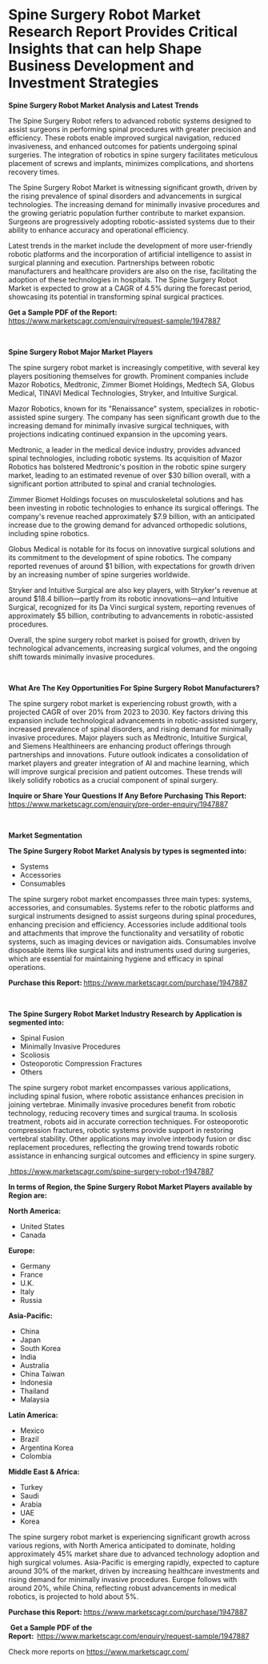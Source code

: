 <p><h1>Spine Surgery Robot Market Research Report Provides Critical Insights that can help Shape Business Development and Investment Strategies</h1></p><p><strong>Spine Surgery Robot Market Analysis and Latest Trends</strong></p>
<p><p>The Spine Surgery Robot refers to advanced robotic systems designed to assist surgeons in performing spinal procedures with greater precision and efficiency. These robots enable improved surgical navigation, reduced invasiveness, and enhanced outcomes for patients undergoing spinal surgeries. The integration of robotics in spine surgery facilitates meticulous placement of screws and implants, minimizes complications, and shortens recovery times.</p><p>The Spine Surgery Robot Market is witnessing significant growth, driven by the rising prevalence of spinal disorders and advancements in surgical technologies. The increasing demand for minimally invasive procedures and the growing geriatric population further contribute to market expansion. Surgeons are progressively adopting robotic-assisted systems due to their ability to enhance accuracy and operational efficiency.</p><p>Latest trends in the market include the development of more user-friendly robotic platforms and the incorporation of artificial intelligence to assist in surgical planning and execution. Partnerships between robotic manufacturers and healthcare providers are also on the rise, facilitating the adoption of these technologies in hospitals. The Spine Surgery Robot Market is expected to grow at a CAGR of 4.5% during the forecast period, showcasing its potential in transforming spinal surgical practices.</p></p>
<p><strong>Get a Sample PDF of the Report:&nbsp;</strong> <a href="https://www.marketscagr.com/enquiry/request-sample/1947887?utm_campaign=2471&utm_medium=2&utm_source=Github&utm_content=ia&utm_term=03032025&utm_id=spine-surgery-robot">https://www.marketscagr.com/enquiry/request-sample/1947887</a></p>
<p>&nbsp;</p>
<p><strong>Spine Surgery Robot Major Market Players</strong></p>
<p><p>The spine surgery robot market is increasingly competitive, with several key players positioning themselves for growth. Prominent companies include Mazor Robotics, Medtronic, Zimmer Biomet Holdings, Medtech SA, Globus Medical, TINAVI Medical Technologies, Stryker, and Intuitive Surgical.</p><p>Mazor Robotics, known for its "Renaissance" system, specializes in robotic-assisted spine surgery. The company has seen significant growth due to the increasing demand for minimally invasive surgical techniques, with projections indicating continued expansion in the upcoming years.</p><p>Medtronic, a leader in the medical device industry, provides advanced spinal technologies, including robotic systems. Its acquisition of Mazor Robotics has bolstered Medtronic's position in the robotic spine surgery market, leading to an estimated revenue of over $30 billion overall, with a significant portion attributed to spinal and cranial technologies.</p><p>Zimmer Biomet Holdings focuses on musculoskeletal solutions and has been investing in robotic technologies to enhance its surgical offerings. The company's revenue reached approximately $7.9 billion, with an anticipated increase due to the growing demand for advanced orthopedic solutions, including spine robotics.</p><p>Globus Medical is notable for its focus on innovative surgical solutions and its commitment to the development of spine robotics. The company reported revenues of around $1 billion, with expectations for growth driven by an increasing number of spine surgeries worldwide.</p><p>Stryker and Intuitive Surgical are also key players, with Stryker's revenue at around $18.4 billion—partly from its robotic innovations—and Intuitive Surgical, recognized for its Da Vinci surgical system, reporting revenues of approximately $5 billion, contributing to advancements in robotic-assisted procedures.</p><p>Overall, the spine surgery robot market is poised for growth, driven by technological advancements, increasing surgical volumes, and the ongoing shift towards minimally invasive procedures.</p></p>
<p>&nbsp;</p>
<p><strong>What Are The Key Opportunities For Spine Surgery Robot Manufacturers?</strong></p>
<p><p>The spine surgery robot market is experiencing robust growth, with a projected CAGR of over 20% from 2023 to 2030. Key factors driving this expansion include technological advancements in robotic-assisted surgery, increased prevalence of spinal disorders, and rising demand for minimally invasive procedures. Major players such as Medtronic, Intuitive Surgical, and Siemens Healthineers are enhancing product offerings through partnerships and innovations. Future outlook indicates a consolidation of market players and greater integration of AI and machine learning, which will improve surgical precision and patient outcomes. These trends will likely solidify robotics as a crucial component of spinal surgery.</p></p>
<p><strong>Inquire or Share Your Questions If Any Before Purchasing This Report:</strong> <a href="https://www.marketscagr.com/enquiry/pre-order-enquiry/1947887?utm_campaign=2471&utm_medium=2&utm_source=Github&utm_content=ia&utm_term=03032025&utm_id=spine-surgery-robot">https://www.marketscagr.com/enquiry/pre-order-enquiry/1947887</a></p>
<p>&nbsp;</p>
<p><strong>Market Segmentation</strong></p>
<p><strong>The Spine Surgery Robot Market Analysis by types is segmented into:</strong></p>
<p><ul><li>Systems</li><li>Accessories</li><li>Consumables</li></ul></p>
<p><p>The spine surgery robot market encompasses three main types: systems, accessories, and consumables. Systems refer to the robotic platforms and surgical instruments designed to assist surgeons during spinal procedures, enhancing precision and efficiency. Accessories include additional tools and attachments that improve the functionality and versatility of robotic systems, such as imaging devices or navigation aids. Consumables involve disposable items like surgical kits and instruments used during surgeries, which are essential for maintaining hygiene and efficacy in spinal operations.</p></p>
<p><strong>Purchase this Report:&nbsp;</strong><a href="https://www.marketscagr.com/purchase/1947887?utm_campaign=2471&utm_medium=2&utm_source=Github&utm_content=ia&utm_term=03032025&utm_id=spine-surgery-robot">https://www.marketscagr.com/purchase/1947887</a></p>
<p>&nbsp;</p>
<p><strong>The Spine Surgery Robot Market Industry Research by Application is segmented into:</strong></p>
<p><ul><li>Spinal Fusion</li><li>Minimally Invasive Procedures</li><li>Scoliosis</li><li>Osteoporotic Compression Fractures</li><li>Others</li></ul></p>
<p><p>The spine surgery robot market encompasses various applications, including spinal fusion, where robotic assistance enhances precision in joining vertebrae. Minimally invasive procedures benefit from robotic technology, reducing recovery times and surgical trauma. In scoliosis treatment, robots aid in accurate correction techniques. For osteoporotic compression fractures, robotic systems provide support in restoring vertebral stability. Other applications may involve interbody fusion or disc replacement procedures, reflecting the growing trend towards robotic assistance in enhancing surgical outcomes and efficiency in spine surgery.</p></p>
<p><a href="https://www.marketscagr.com/spine-surgery-robot-r1947887?utm_campaign=2471&utm_medium=2&utm_source=Github&utm_content=ia&utm_term=03032025&utm_id=spine-surgery-robot">&nbsp;https://www.marketscagr.com/spine-surgery-robot-r1947887</a></p>
<p><strong>In terms of Region, the Spine Surgery Robot Market Players available by Region are:</strong></p>
<p>
    <p> <strong> North America: </strong>
        <ul>
            <li>United States</li>
            <li>Canada</li>
        </ul>
        </p> 
    <p> <strong> Europe: </strong>
        <ul>
            <li>Germany</li>
            <li>France</li>
            <li>U.K.</li>
            <li>Italy</li>
            <li>Russia</li>
        </ul>
        </p> 
    <p> <strong> Asia-Pacific: </strong>
        <ul>
            <li>China</li>
            <li>Japan</li>
            <li>South Korea</li>
            <li>India</li>
            <li>Australia</li>
            <li>China Taiwan</li>
            <li>Indonesia</li>
            <li>Thailand</li>
            <li>Malaysia</li>
        </ul>
        </p> 
    <p> <strong> Latin America: </strong>
        <ul>
            <li>Mexico</li>
            <li>Brazil</li>
            <li>Argentina Korea</li>
            <li>Colombia</li>
        </ul>
        </p> 
    <p> <strong> Middle East & Africa: </strong>
        <ul>
            <li>Turkey</li>
            <li>Saudi</li>
            <li>Arabia</li>
            <li>UAE</li>
            <li>Korea</li>
        </ul>
    </p>
    </p>
<p><p>The spine surgery robot market is experiencing significant growth across various regions, with North America anticipated to dominate, holding approximately 45% market share due to advanced technology adoption and high surgical volumes. Asia-Pacific is emerging rapidly, expected to capture around 30% of the market, driven by increasing healthcare investments and rising demand for minimally invasive procedures. Europe follows with around 20%, while China, reflecting robust advancements in medical robotics, is projected to hold about 5%.</p></p>
<p><strong>Purchase this Report: </strong><a href="https://www.marketscagr.com/purchase/1947887?utm_campaign=2471&utm_medium=2&utm_source=Github&utm_content=ia&utm_term=03032025&utm_id=spine-surgery-robot">https://www.marketscagr.com/purchase/1947887</a></p>
<p>&nbsp;<strong>Get a Sample PDF of the Report:&nbsp;&nbsp;</strong><a href="https://www.marketscagr.com/enquiry/request-sample/1947887?utm_campaign=2471&utm_medium=2&utm_source=Github&utm_content=ia&utm_term=03032025&utm_id=spine-surgery-robot">https://www.marketscagr.com/enquiry/request-sample/1947887</a></p>
<p><strong></strong></p>
<p>Check more reports on <a href="https://www.marketscagr.com/?utm_campaign=2471&utm_medium=2&utm_source=Github&utm_content=ia&utm_term=03032025&utm_id=spine-surgery-robot">https://www.marketscagr.com/</a></p>
